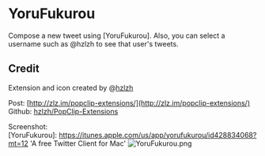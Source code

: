 YoruFukurou
===

Compose a new tweet using [YoruFukurou]. Also, you can select a username such as @hzlzh to see that user's tweets.

## Credit
Extension and icon created by @[hzlzh](https://twitter.com/hzlzh 'Contact me on Twitter')  

Post: [http://zlz.im/popclip-extensions/](http://zlz.im/popclip-extensions/)  
Github: [hzlzh/PopClip-Extensions](https://github.com/hzlzh/PopClip-Extensions)  

Screenshot:  
[YoruFukurou]: https://itunes.apple.com/us/app/yorufukurou/id428834068?mt=12 'A free Twitter Client for Mac'
![YoruFukurou.png](https://github.com/hzlzh/PopClip-Extensions/raw/master/Downloads/extra/YoruFukurou.png)